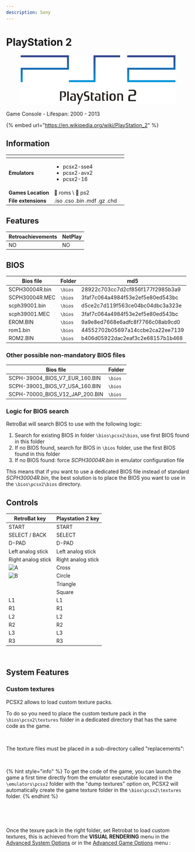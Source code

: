 ```yaml
---
description: Sony
---
```


# PlayStation 2

<figure><img src="https://raw.githubusercontent.com/fabricecaruso/es-theme-carbon/52ff37c9e265587d006945a2ba695b5a962b3a3d/art/logos/ps2.svg" alt=""><figcaption></figcaption></figure>

Game Console - Lifespan: 2000 - 2013

{% embed url="https://en.wikipedia.org/wiki/PlayStation_2" %}

## Information

<table data-header-hidden><thead><tr><th></th><th></th><th data-hidden></th></tr></thead><tbody><tr><td><strong>Emulators</strong></td><td><ul><li>pcsx2-sse4</li><li>pcsx2-avx2</li><li>pcsx2-16</li></ul></td><td></td></tr><tr><td><strong>Games Location</strong></td><td><span data-gb-custom-inline data-tag="emoji" data-code="1f4c1">📁</span> roms \ <span data-gb-custom-inline data-tag="emoji" data-code="1f4c2">📂</span> ps2</td><td></td></tr><tr><td><strong>File extensions</strong></td><td>.iso .cso .bin .mdf .gz .chd</td><td></td></tr></tbody></table>

## Features

| Retroachievements | NetPlay |
| ----------------- | ------- |
| NO                | NO      |

## BIOS

| Bios file      | Folder  | md5                              |
| -------------- | ------- | -------------------------------- |
| SCPH30004R.bin | `\bios` | 28922c703cc7d2cf856f177f2985b3a9 |
| SCPH30004R.MEC | `\bios` | 3faf7c064a4984f53e2ef5e80ed543bc |
| scph39001.bin  | `\bios` | d5ce2c7d119f563ce04bc04dbc3a323e |
| scph39001.MEC  | `\bios` | 3faf7c064a4984f53e2ef5e80ed543bc |
| EROM.BIN       | `\bios` | 9a9e8ed7668e6adfc8f7766c08ab9cd0 |
| rom1.bin       | `\bios` | 44552702b05697a14ccbe2ca22ee7139 |
| ROM2.BIN       | `\bios` | b406d05922dac2eaf3c2e68157b1b468 |

### Other possible non-mandatory BIOS files

| Bios file                           | Folder  |
| ----------------------------------- | ------- |
| SCPH-39004\_BIOS\_V7\_EUR\_160.BIN  | `\bios` |
| SCPH-39001\_BIOS\_V7\_USA\_160.BIN  | `\bios` |
| SCPH-70000\_BIOS\_V12\_JAP\_200.BIN | `\bios` |

### Logic for BIOS search

RetroBat will search BIOS to use with the following logic:

1. Search for existing BIOS in folder `\bios\pcsx2\bios`, use first BIOS found in this folder
2. If no BIOS found, search for BIOS in `\bios` folder, use the first BIOS found in this folder
3. If no BIOS found: force _SCPH30004R.bin_ in emulator configuration file

This means that if you want to use a dedicated BIOS file instead of standard _SCPH30004R.bin_, the best solution is to place the BIOS you want to use in the `\bios\pcsx2\bios` directory.

## Controls

| RetroBat key                                                                              | Playstation 2 key  |
| ----------------------------------------------------------------------------------------- | ------------------ |
| START                                                                                     | START              |
| SELECT / BACK                                                                             | SELECT             |
| D-PAD                                                                                     | D-PAD              |
| Left analog stick                                                                         | Left analog stick  |
| Right analog stick                                                                        | Right analog stick |
| ![A](<../../../../.gitbook/assets/image (1) (2) (1).png>)                                 | Cross              |
| ![B](<../../../../.gitbook/assets/image (4) (1).png>)                                     | Circle             |
| <img src="../../../../.gitbook/assets/image (3) (1) (2).png" alt="" data-size="original"> | Triangle           |
| <img src="../../../../.gitbook/assets/image (2) (1) (1).png" alt="" data-size="line">     | Square             |
| L1                                                                                        | L1                 |
| R1                                                                                        | R1                 |
| L2                                                                                        | L2                 |
| R2                                                                                        | R2                 |
| L3                                                                                        | L3                 |
| R3                                                                                        | R3                 |

<figure><img src="https://i.imgur.com/9sz2VFM.png" alt=""><figcaption></figcaption></figure>

## System Features

### Custom textures

PCSX2 allows to load custom texture packs.

To do so you need to place the custom texture pack in the `\bios\pcsx2\textures` folder in a dedicated directory that has the same code as the game.

<figure><img src="https://i.imgur.com/nOBWsbc.png" alt=""><figcaption></figcaption></figure>

The texture files must be placed in a sub-directory called "replacements":

<figure><img src="https://i.imgur.com/H7dUscl.png" alt=""><figcaption></figcaption></figure>

{% hint style="info" %}
To get the code of the game, you can launch the game a first time directly from the emulator executable located in the `\emulators\pcsx2` folder with the "dump textures" option on, PCSX2 will automatically create the game texture folder in the `\bios\pcsx2\textures` folder.
{% endhint %}

<figure><img src="https://i.imgur.com/ejTZWqt.png" alt=""><figcaption></figcaption></figure>

<figure><img src="https://i.imgur.com/WtewREp.png" alt=""><figcaption></figcaption></figure>

Once the texure pack in the right folder, set Retrobat to load custom textures, this is achieved from the **VISUAL RENDERING** menu in the [Advanced System Options](../../../../navigation/view-options.md#advanced-system-options) or in the [Advanced Game Options](../../../../navigation/game-options.md#advanced-game-options) menu :

<figure><img src="https://i.imgur.com/kMCqWFr.png" alt=""><figcaption></figcaption></figure>

<figure><img src="https://i.imgur.com/zLj3F55.png" alt=""><figcaption></figcaption></figure>
